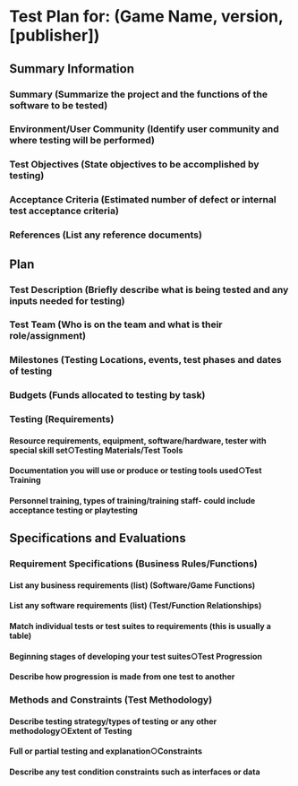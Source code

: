 
# Test Plan for: (Game Name, version, [publisher])

## Summary Information
### Summary (Summarize the project and the functions of the software to be tested)
### Environment/User Community (Identify user community and where testing will be performed)
### Test Objectives (State objectives to be accomplished by testing)
### Acceptance Criteria (Estimated number of defect or internal test acceptance criteria)
### References (List any reference documents)
####
## Plan
### Test Description (Briefly describe what is being tested and any inputs needed for testing)
### Test Team (Who is on the team and what is their role/assignment)
### Milestones (Testing Locations, events, test phases and dates of testing
### Budgets (Funds allocated to testing by task)
### Testing (Requirements)
#### Resource requirements, equipment, software/hardware, tester with special skill set○Testing Materials/Test Tools
#### Documentation you will use or produce or testing tools used○Test Training
#### Personnel training, types of training/training staff- could include acceptance testing or playtesting
####
## Specifications and Evaluations
### Requirement Specifications (Business Rules/Functions)
#### List any business requirements (list) (Software/Game Functions)
#### List any software requirements (list) (Test/Function Relationships)
#### Match individual tests or test suites to requirements (this is usually a table)
#### Beginning stages of developing your test suites○Test Progression
#### Describe how progression is made from one test to another
### Methods and Constraints (Test Methodology)
#### Describe testing strategy/types of testing or any other methodology○Extent of Testing
#### Full or partial testing and explanation○Constraints
#### Describe any test condition constraints such as interfaces or data
